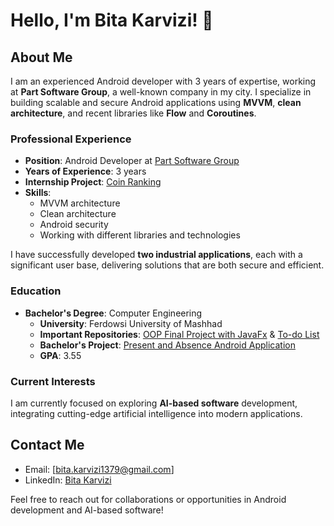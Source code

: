 # Hello, I'm Bita Karvizi! 👋

## About Me
I am an experienced Android developer with 3 years of expertise, working at **Part Software Group**, a well-known company in my city. I specialize in building scalable and secure Android applications using **MVVM**, **clean architecture**, and recent libraries like **Flow** and **Coroutines**.

### Professional Experience
- **Position**: Android Developer at [Part Software Group](https://www.partsoftware.com/)  
- **Years of Experience**: 3 years
- **Internship Project**: [Coin Ranking](https://github.com/bitua79/coin-ranking-app)
- **Skills**:  
  - MVVM architecture  
  - Clean architecture  
  - Android security  
  - Working with different libraries and technologies

I have successfully developed **two industrial applications**, each with a significant user base, delivering solutions that are both secure and efficient.

### Education
- **Bachelor's Degree**: Computer Engineering  
  - **University**: Ferdowsi University of Mashhad
  - **Important Repositories**: [OOP Final Project with JavaFx](https://github.com/bitua79/OOP-javafx-final) & [To-do List](https://github.com/bitua79/todo-list-app)
  - **Bachelor's Project**: [Present and Absence Android Application](https://github.com/bitua79/presence-absence-app)
  - **GPA**: 3.55

### Current Interests
I am currently focused on exploring **AI-based software** development, integrating cutting-edge artificial intelligence into modern applications.

## Contact Me
- Email: [bita.karvizi1379@gmail.com]
- LinkedIn: [Bita Karvizi](https://www.linkedin.com/in/bita-karvizi-191920199/)

Feel free to reach out for collaborations or opportunities in Android development and AI-based software!
